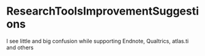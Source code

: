 # ResearchToolsImprovementSuggestions
I see little and big confusion while supporting Endnote, Qualtrics, atlas.ti and others
